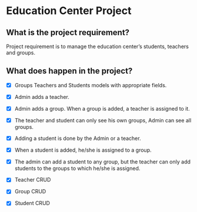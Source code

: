 # Education Center Project

## What is the project requirement?
Project requirement is to manage the education center’s students, teachers and groups.

## What does happen in the project?
- [x] Groups Teachers and Students models with appropriate fields.
- [x] Admin adds a teacher.
- [x] Admin adds a group. When a group is added, a teacher is assigned to it.
- [x] The teacher and student can only see his own groups, Admin can see all groups.
- [x] Adding a student is done by the Admin or a teacher.
- [x] When a student is added, he/she is assigned to a group.
- [x] The admin can add a student to any group, but the teacher can only add students to the groups to which he/she is assigned.
- [x] Teacher CRUD
- [x] Group CRUD
- [x] Student CRUD

